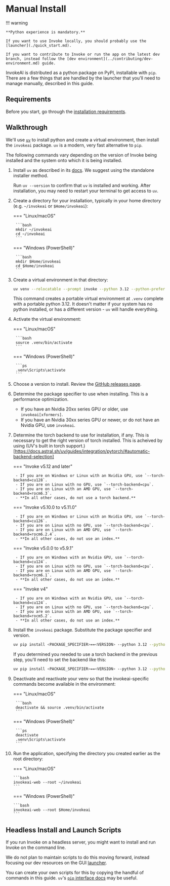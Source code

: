 # Manual Install

!!! warning

    **Python experience is mandatory.**

    If you want to use Invoke locally, you should probably use the [launcher](./quick_start.md).

    If you want to contribute to Invoke or run the app on the latest dev branch, instead follow the [dev environment](../contributing/dev-environment.md) guide.

InvokeAI is distributed as a python package on PyPI, installable with `pip`. There are a few things that are handled by the launcher that you'll need to manage manually, described in this guide.

## Requirements

Before you start, go through the [installation requirements](./requirements.md).

## Walkthrough

We'll use [`uv`](https://github.com/astral-sh/uv) to install python and create a virtual environment, then install the `invokeai` package. `uv` is a modern, very fast alternative to `pip`.

The following commands vary depending on the version of Invoke being installed and the system onto which it is being installed.

1. Install `uv` as described in its [docs](https://docs.astral.sh/uv/getting-started/installation/#standalone-installer). We suggest using the standalone installer method.

    Run `uv --version` to confirm that `uv` is installed and working. After installation, you may need to restart your terminal to get access to `uv`.

2. Create a directory for your installation, typically in your home directory (e.g. `~/invokeai` or `$Home/invokeai`):

    === "Linux/macOS"

        ```bash
        mkdir ~/invokeai
        cd ~/invokeai
        ```

    === "Windows (PowerShell)"

        ```bash
        mkdir $Home/invokeai
        cd $Home/invokeai
        ```

3. Create a virtual environment in that directory:

    ```sh
    uv venv --relocatable --prompt invoke --python 3.12 --python-preference only-managed .venv
    ```

    This command creates a portable virtual environment at `.venv` complete with a portable python 3.12. It doesn't matter if your system has no python installed, or has a different version - `uv` will handle everything.

4. Activate the virtual environment:

    === "Linux/macOS"

        ```bash
        source .venv/bin/activate
        ```

    === "Windows (PowerShell)"

        ```ps
        .venv\Scripts\activate
        ```

5. Choose a version to install. Review the [GitHub releases page](https://github.com/invoke-ai/InvokeAI/releases).

6. Determine the package specifier to use when installing. This is a performance optimization.

    - If you have an Nvidia 20xx series GPU or older, use `invokeai[xformers]`.
    - If you have an Nvidia 30xx series GPU or newer, or do not have an Nvidia GPU, use `invokeai`.

7. Determine the torch backend to use for installation, if any. This is necessary to get the right version of torch installed. This is acheived by using (UV's built in torch support.)[https://docs.astral.sh/uv/guides/integration/pytorch/#automatic-backend-selection]

    === "Invoke v5.12 and later"

        - If you are on Windows or Linux with an Nvidia GPU, use `--torch-backend=cu128`.
        - If you are on Linux with no GPU, use `--torch-backend=cpu`.
        - If you are on Linux with an AMD GPU, use `--torch-backend=rocm6.3`.
        - **In all other cases, do not use a torch backend.**

    === "Invoke v5.10.0 to v5.11.0"

        - If you are on Windows or Linux with an Nvidia GPU, use `--torch-backend=cu126`.
        - If you are on Linux with no GPU, use `--torch-backend=cpu`.
        - If you are on Linux with an AMD GPU, use `--torch-backend=rocm6.2.4`.
        - **In all other cases, do not use an index.**

    === "Invoke v5.0.0 to v5.9.1"

        - If you are on Windows with an Nvidia GPU, use `--torch-backend=cu124`.
        - If you are on Linux with no GPU, use `--torch-backend=cpu`.
        - If you are on Linux with an AMD GPU, use `--torch-backend=rocm6.1`.
        - **In all other cases, do not use an index.**

    === "Invoke v4"

        - If you are on Windows with an Nvidia GPU, use `--torch-backend=cu124`.
        - If you are on Linux with no GPU, use `--torch-backend=cpu`.
        - If you are on Linux with an AMD GPU, use `--torch-backend=rocm5.2`.
        - **In all other cases, do not use an index.**

8. Install the `invokeai` package. Substitute the package specifier and version.

    ```sh
    uv pip install <PACKAGE_SPECIFIER>==<VERSION> --python 3.12 --python-preference only-managed --force-reinstall
    ```

    If you determined you needed to use a torch backend in the previous step, you'll need to set the backend like this:

    ```sh
    uv pip install <PACKAGE_SPECIFIER>==<VERSION> --python 3.12 --python-preference only-managed --torch-backend=<VERSION> --force-reinstall
    ```

9. Deactivate and reactivate your venv so that the invokeai-specific commands become available in the environment:

    === "Linux/macOS"

        ```bash
        deactivate && source .venv/bin/activate
        ```

    === "Windows (PowerShell)"

        ```ps
        deactivate
        .venv\Scripts\activate
        ```

10. Run the application, specifying the directory you created earlier as the root directory:

    === "Linux/macOS"

        ```bash
        invokeai-web --root ~/invokeai
        ```

    === "Windows (PowerShell)"

        ```bash
        invokeai-web --root $Home/invokeai
        ```

## Headless Install and Launch Scripts

If you run Invoke on a headless server, you might want to install and run Invoke on the command line.

We do not plan to maintain scripts to do this moving forward, instead focusing our dev resources on the GUI [launcher](../installation/quick_start.md).

You can create your own scripts for this by copying the handful of commands in this guide. `uv`'s [`pip` interface docs](https://docs.astral.sh/uv/reference/cli/#uv-pip-install) may be useful.
